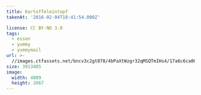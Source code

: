 ```yaml
---
title: Kartoffeleintopf
takenAt: '2016-02-04T18:41:54.000Z'

license: CC BY-ND 3.0
tags:
  - essen
  - yummy
  - yummymail
url: >-
  //images.ctfassets.net/bncv3c2gt878/4bPaXtWzgr32qMSQTmIHs4/17a6c6ca00e30c70051a811b907484d5/kartoffeleintopf_24791749896_o
size: 3913485
image:
  width: 4009
  height: 2667
---
```

